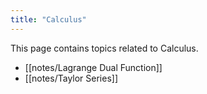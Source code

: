 ```yaml
---
title: "Calculus"
---
```

This page contains topics related to Calculus.
- [[notes/Lagrange Dual Function]]
- [[notes/Taylor Series]]